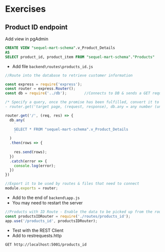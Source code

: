 # Exercises
## Product ID endpoint

Add view in pgAdmin

```sql
CREATE VIEW "sequel-mart-schema".v_Product_Details
AS
SELECT product_id, product_item FROM "sequel-mart-schema"."Products"
```

- Add file `backend\routes\products_id.js`

```jsx
//Route into the database to retrieve customer information

const express = require('express');
const router = express.Router();
const db = require('../db');        //Connects to DB & sends a GET request for info

/* Specify a query, once the promise has been fulfilled, convert it to json & send it to the target page
- router.get('target page, (request, response), db.any = any number (unknown) of rows) */

router.get('/', (req, res) => {
  db.any(
    `
    SELECT * FROM "sequel-mart-schema".v_Product_Details
    `
  )
  .then(rows => {
    
    res.send(rows);
  })
  .catch(error => {
    console.log(error);
  })
})

//Export it to be used by routes & files that need to connect
module.exports = router;
```

- Add to the end of `backend\app.js`
- You may need to restart the server

```jsx
//Products with ID Route - Enable the data to be picked up from the router that contains the SQL code
const productsIDRouter = require('./routes/products_id');
app.use('/products_id', productsIDRouter);
```

- Test with the REST Client
- Add to restrequests.http

```
GET http://localhost:5001/products_id
```

